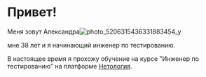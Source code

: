 # Привет!
Меня зовут Александра![photo_5206315436331883454_y](https://github.com/AleksandraSkrypnik/My-pages/assets/165397784/e620b164-fecf-43ec-9819-a0beeca1a7d9)

мне 38 лет и я начинающий инженер по тестированию.

В настоящее время я прохожу обучение на курсе "Инженер по тестированию" на платформе [Нетология](https://netology.ru/programs/qa-middle).
